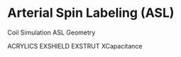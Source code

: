 # Arterial Spin Labeling (ASL) 
Coil Simulation
ASL Geometry

ACRYLICS
EXSHIELD
EXSTRUT
XCapacitance

